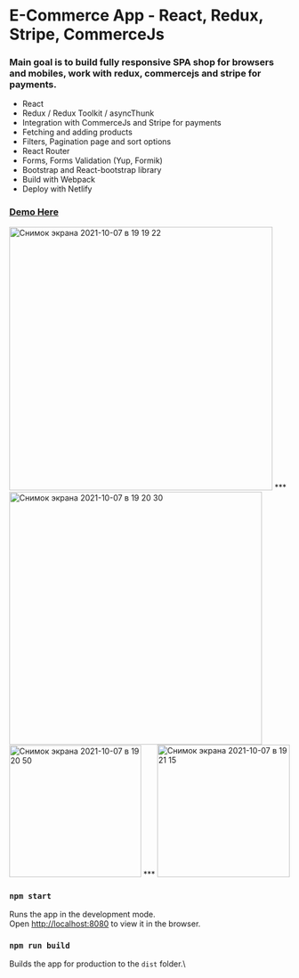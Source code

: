 # E-Commerce App - React, Redux, Stripe, CommerceJs

### Main goal is to build fully responsive SPA shop for browsers and mobiles, work with redux, commercejs and stripe for payments.

* React
* Redux / Redux Toolkit / asyncThunk
* Integration with CommerceJs and Stripe for payments
* Fetching and adding products
* Filters, Pagination page and sort options
* React Router
* Forms, Forms Validation (Yup, Formik)
* Bootstrap and React-bootstrap library
* Build with Webpack
* Deploy with Netlify


### [Demo Here](https://synthmaster.netlify.app/)

<img width="473" alt="Снимок экрана 2021-10-07 в 19 19 22" src="https://user-images.githubusercontent.com/53577903/136424756-88570373-e9ed-4d17-8cd5-6b5148fb60c1.png"> *** <img width="454" alt="Снимок экрана 2021-10-07 в 19 20 30" src="https://user-images.githubusercontent.com/53577903/136424870-3ec59769-39b3-42f4-932b-c1c8f3f57826.png">
<img width="237" alt="Снимок экрана 2021-10-07 в 19 20 50" src="https://user-images.githubusercontent.com/53577903/136424803-d5f1c31e-ba05-4e48-862f-26268522e433.png"> *** <img width="238" alt="Снимок экрана 2021-10-07 в 19 21 15" src="https://user-images.githubusercontent.com/53577903/136424938-3afca0e4-b34d-4d1e-89b9-f0efed24fc41.png">




### `npm start`

Runs the app in the development mode.\
Open [http://localhost:8080](http://localhost:8080) to view it in the browser.

### `npm run build`

Builds the app for production to the `dist` folder.\
